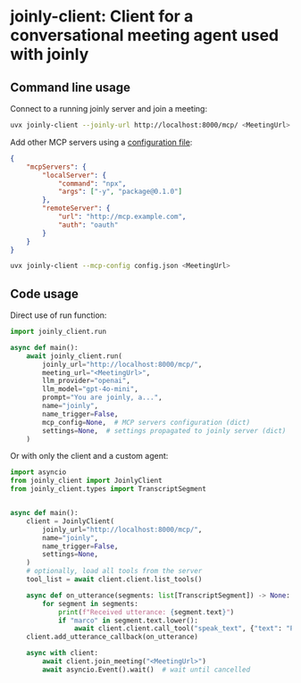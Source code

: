 
# joinly-client: Client for a conversational meeting agent used with joinly

## Command line usage

Connect to a running joinly server and join a meeting:
```bash
uvx joinly-client --joinly-url http://localhost:8000/mcp/ <MeetingUrl>
```

Add other MCP servers using a [configuration file](https://gofastmcp.com/clients/client#configuration-based-clients):
```json
{
    "mcpServers": {
        "localServer": {
            "command": "npx",
            "args": ["-y", "package@0.1.0"]
        },
        "remoteServer": {
            "url": "http://mcp.example.com",
            "auth": "oauth"
        }
    }
}
```

```bash
uvx joinly-client --mcp-config config.json <MeetingUrl>
```

## Code usage

Direct use of run function:
```python
import joinly_client.run

async def main():
    await joinly_client.run(
        joinly_url="http://localhost:8000/mcp/",
        meeting_url="<MeetingUrl>",
        llm_provider="openai",
        llm_model="gpt-4o-mini",
        prompt="You are joinly, a...",
        name="joinly",
        name_trigger=False,
        mcp_config=None,  # MCP servers configuration (dict)
        settings=None,  # settings propagated to joinly server (dict)
    )
```

Or with only the client and a custom agent:
```python
import asyncio
from joinly_client import JoinlyClient
from joinly_client.types import TranscriptSegment


async def main():
    client = JoinlyClient(
        joinly_url="http://localhost:8000/mcp/",
        name="joinly",
        name_trigger=False,
        settings=None,
    )
    # optionally, load all tools from the server
    tool_list = await client.client.list_tools()

    async def on_utterance(segments: list[TranscriptSegment]) -> None:
        for segment in segments:
            print(f"Received utterance: {segment.text}")
            if "marco" in segment.text.lower():
                await client.client.call_tool("speak_text", {"text": "Polo!"})
    client.add_utterance_callback(on_utterance)

    async with client:
        await client.join_meeting("<MeetingUrl>")
        await asyncio.Event().wait()  # wait until cancelled
```
